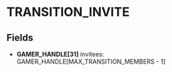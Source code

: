 # TRANSITION_INVITE

## Fields
* **GAMER_HANDLE[31]** invitees: GAMER_HANDLE[MAX_TRANSITION_MEMBERS - 1]